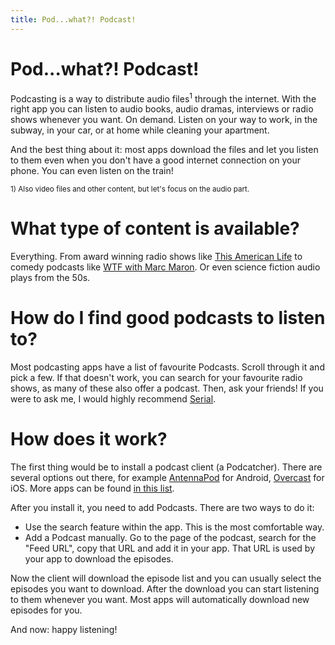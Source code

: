 ```yaml
---
title: Pod...what?! Podcast!
---
```

# Pod...what?! Podcast!

Podcasting is a way to distribute audio files<sup>1</sup> through the internet. With the right app you
can listen to audio books, audio dramas, interviews or radio shows whenever you want.
On demand. Listen on your way to work, in the subway, in your car, or at home while cleaning your apartment.

And the best thing about it: most apps download the files and let you listen to them even
when you don't have a good internet connection on your phone. You can even listen on the train!

<small>1) Also video files and other content, but let's focus on the audio part.</small>

# What type of content is available?

Everything. From award winning radio shows like [This American Life](http://www.thisamericanlife.org/)
to comedy podcasts like [WTF with Marc Maron](http://www.wtfpod.com/). Or even science fiction
audio plays from the 50s.

# How do I find good podcasts to listen to?

Most podcasting apps have a list of favourite Podcasts. Scroll through it and pick a few.
If that doesn't work, you can search for your favourite radio shows, as many of these also offer a podcast. Then, ask your friends! If you were to ask me, I would
highly recommend [Serial](http://serialpodcast.org).

# How does it work?

The first thing would be to install a podcast client (a Podcatcher). There are several options out there, for
example [AntennaPod](https://play.google.com/store/apps/details?id=de.danoeh.antennapod) for Android,
[Overcast](https://itunes.apple.com/de/app/overcast-podcast-player/id888422857) for iOS. More apps
can be found [in this list](clients).

After you install it, you need to add Podcasts. There are two ways to do it:

* Use the search feature within the app. This is the most comfortable way.
* Add a Podcast manually. Go to the page of the podcast, search for the "Feed URL",
copy that URL and add it in your app. That URL is used by your app to download the episodes.

Now the client will download the episode list and you can usually select the episodes you want
to download. After the download you can start listening to them whenever you want. Most apps
will automatically download new episodes for you.

And now: happy listening!

